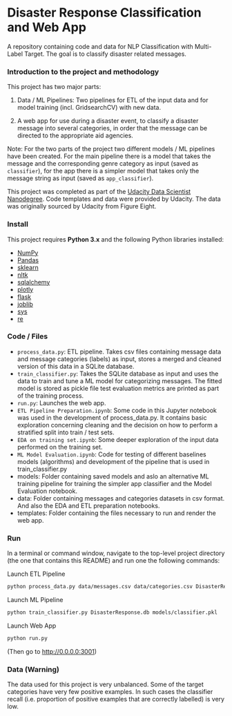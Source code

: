 # Disaster Response Classification and Web App
A repository containing code and data for NLP Classification with Multi-Label Target. The goal is to classify disaster related messages.

### Introduction to the project and methodology

This project has two major parts:

1. Data / ML Pipelines: Two pipelines for ETL of the input data and for model training (incl. GridsearchCV) with new data. 

2. A web app for use during a disaster event, to classify a disaster message into several categories, in order that the message can be directed to the appropriate aid agencies.

Note: For the two parts of the project two different models / ML pipelines have been created. For the main pipeline there is a model that takes the message and the corresponding genre category as input (saved as `classifier`), for the app there is a simpler model that takes only the message string as input (saved as `app_classifier`).


This project was completed as part of the [Udacity Data Scientist Nanodegree](https://eu.udacity.com/course/data-scientist-nanodegree--nd025). Code templates and data were provided by Udacity. The data was originally sourced by Udacity from Figure Eight.

### Install

This project requires **Python 3.x** and the following Python libraries installed:

- [NumPy](http://www.numpy.org/)
- [Pandas](http://pandas.pydata.org)
- [sklearn](scikit-learn.org/)
- [nltk](http://www.nltk.org/)
- [sqlalchemy](https://www.sqlalchemy.org/)
- [plotly](https://plot.ly/)
- [flask](https://pypi.org/project/Flask/)
- [joblib](https://pypi.org/project/joblib/)
- [sys](https://docs.python.org/3/library/sys.html)
- [re](https://docs.python.org/3/library/re.html)


### Code / Files

- `process_data.py`: ETL pipeline. Takes csv files containing message data and message categories (labels) as input, stores a merged and cleaned version of this data in a SQLite database.
- `train_classifier.py`: Takes the SQLite database as input and uses the data to train and tune a ML model for categorizing messages. The fitted model is stored as pickle file test evaluation metrics are printed as part of the training process.
- `run.py`: Launches the web app. 
- `ETL Pipeline Preparation.ipynb`: Some code in this Jupyter notebook was used in the development of process_data.py. It contains basic exploration concerning cleaning and the decision on how to perform a stratified split into train / test sets.
- `EDA on training set.ipynb`: Some deeper exploration of the input data performed on the training set.
- `ML Model Evaluation.ipynb`: Code for testing of different baselines models (algorithms) and development of the pipeline that is used in train_classifier.py
- models: Folder containing saved models and aslo an alternative ML training pipeline for training the simpler app classifier and the Model Evaluation notebook.
- data: Folder containing messages and categories datasets in csv format. And also the EDA and ETL preparation notebooks.
- templates: Folder containing the files necessary to run and render the web app.

### Run

In a terminal or command window, navigate to the top-level project directory (the one that contains this README) 
and run one the following commands:

Launch ETL Pipeline
```bash
python process_data.py data/messages.csv data/categories.csv DisasterResponse.db
```  
Launch ML Pipeline
```bash
python train_classifier.py DisasterResponse.db models/classifier.pkl
```
Launch Web App
```bash
python run.py
```
(Then go to http://0.0.0.0:3001)


### Data (Warning)

The data used for this project is very unbalanced. Some of the target categories have very few positive examples. In such cases the classifier recall (i.e. proportion of positive examples that are correctly labelled) is very low. 